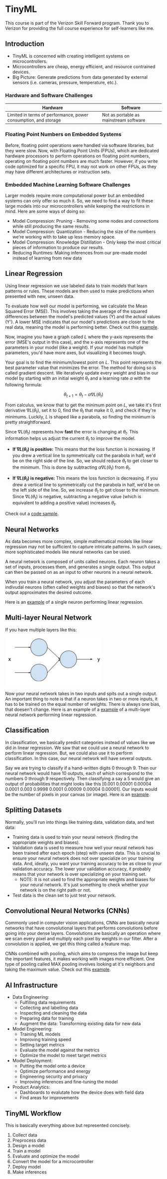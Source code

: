 # TinyML

This course is part of the Verizon Skill Forward program. Thank you to Verizon for providing the full course experience for self-learners like me.

## Introduction
* TinyML is concerned with creating intelligent systems on microcontrollers.
* Microcontrollers are cheap, energy efficient, and resource contrained devices.
* Big Picture: Generate predictions from data generated by external sensors (i.e. cameras, pressure, temperature, etc.).

### Hardware and Software Challenges
Hardware | Software 
-|-
Limited in terms of performance, power consumption, and storage | Not as portable as mainstream software

### Floating Point Numbers on Embedded Systems
Before, floating point operations were handled via software libraries, but they were slow. Now, with Floating Point Units (FPUs), which are dedicated hardware processors to perform operations on floating point numbers, operating on floating point numbers are much faster. However, if you write code optimized for a specific FPU, it may not work on other FPUs, as they may have different architectures or instruction sets.

### Embedded Machine Learning Software Challenges
Larger models require more computational power but an embedded systems can only offer so much it. So, we need to find a way to fit these large models into our microcontrollers while keeping the restrictions in mind. Here are some ways of doing so:
* Model Compression: Pruning - Removing some nodes and connections while still producing the same results.
* Model Compression: Quantization - Reducing the size of the numbers we're working with to take up less memory space.
* Model Compression: Knowledge Distillation - Only keep the most critical pieces of information to produce our results.
* Reducing Runtimes: Making inferences from our pre-made model instead of learning from new data

## Linear Regression
Using linear regression we use labeled data to train models that learn patterns or rules. These models are then used to make predictions when presented with new, unseen data.

To evaluate how well our model is performing, we calculate the Mean Squared Error (MSE). This involves taking the average of the squared differences between the model's predicted values (Y) and the actual values (Y'). A lower MSE indicates that our model's predictions are closer to the real data, meaning the model is performing better. Check out this [example](mse.ipynb).

Now, imagine you have a graph called $L$ where the y-axis represents the error (MSE's output in this case), and the x-axis represents one of the parameters in your model (like a weight). If your model has multiple parameters, you'd have more axes, but visualizing it becomes tough.

Your goal is to find the minimum/lowest point on $L$. This point represents the best parameter value that minimizes the error. The method for doing so is called gradient descent. We iteratively update every weight and bias in our model by starting with an initial weight $\theta_t$ and a learning rate $\alpha$ with the following formula:

$$
\theta_{t+1} = \theta_t - \alpha \nabla L(\theta_t)
$$

From calculus, we know that to get the minimum point on $L$, we take it's first derivative $\nabla L(\theta_t)$, set it to 0, find the $\theta_t$ that make it 0, and check if they're minimums. Luckily, $L$ is shaped like a parabola, so finding the minimum is pretty straightforward.

Since $\nabla L(\theta_t)$ represents how **fast** the error is changing at $\theta_t$. This information helps us adjust the current $\theta_t$ to improve the model. 

- **If $\nabla L(\theta_t)$ is positive:** This means that the loss function is increasing. If you drew a vertical line to symmetrically cut the parabola in half, we'd be on the right side of the line. So, we should reduce $\theta_t$ to get closer to the minimum. This is done by subtracting $\alpha \nabla L(\theta_t)$ from $\theta_t$.

- **If $\nabla L(\theta_t)$ is negative:** This means the loss function is decreasing. If you drew a vertical line to symmetrically cut the parabola in half, we'd be on the left side of the line. So, we increase $\theta_t$ to get closer to the minimum. Since $\nabla L(\theta_t)$ is negative, subtracting a negative value (which is equivalent to adding a positive value) increases $\theta_t$.

Check out a [code sample](gradient-descent.ipynb).


## Neural Networks
As data becomes more complex, simple mathematical models like linear regression may not be sufficient to capture intricate patterns. In such cases, more sophisticated models like neural networks can be used.

A neural network is composed of units called neurons. Each neuron takes a set of inputs, processes them, and generates a single output. This output can then be passed on as an input to other neurons in a neural network.

When you train a neural network, you adjust the parameters of each indivudal neurons (often called weights and biases) so that the network's output approximates the desired outcome.

Here is an [example](neural-network.ipynb) of a single neuron performing linear regression.

## Multi-layer Neural Network
If you have multiple layers like this:

![image](./images/nn.jpg)

Now your neural network takes in two inputs and spits out a single output. An important thing to note is that if a neuron takes in two or more inputs, it has to be trained on the equal number of weights. There is always one bias, that doesen't change. Here is an example of a [example](multi-layer-neural-network.ipynb) of a multi-layer neural network performing linear regression.

## Classification
In classification, we basically predict categories instead of values like we did in linear regression. We saw that we could use a neural network to perform linear regression. But, we could also use it to perform classification. In this case, our neural network will have several outputs. 

Say we are trying to classify if a hand-written digits 0 through 9. Then our neural network would have 10 outputs, each of which correspond to the numbers 0 through 9 respectively. Then classifying a say a 5 would give an output of probabilities that might looks like this [0.001 0.00001 0.00004 0.0001 0.003 0.9998 0.0001 0.00009 0.00004 0.00001]. Our inputs would be the number of pixels in your canvas (or image). Here is an [example](dnn.ipynb).

## Splitting Datasets
Normally, you'll run into things like training data, validation data, and test data: 
* Training data is used to train your neural network (finding the appropriate weights and biases).
* Validation data is used to measure how well your neural network has been trained after each epoch (step) with unseen data. This is crucial to ensure your neural network does not over specialize on your training data. And, ideally, you want your training accuracy to be as close to your validation accuracy. The lower your validation accuracy, it probably means that your network is over specializing on your training set. 
  * NOTE: It is not used to find the appropriate weights and biases for your neural network. It's just something to check whether your network is on the right path or not.
* Test data is the clean set to just test your network.

## Convolutional Neural Networks (CNNs)
Commonly used in computer vision applications, CNNs are basically neural networks that have convolutional layers that performs convolutions before going into your dense layers. Convolutions are basically an operation where we scan every pixel and multiply each pixel by weights in our filter. After a convolution is applied, we get this thing called a feature map. 

CNNs combined with pooling, which aims to compress the image but keep the important features, it makes working with images more efficient. One type of pooling called MAX pooling involves looking at it's neighbors and taking the maximum value. Check out this [example](./convolutions.ipynb).

## AI Infrastructure
* Data Engineering: 
  * Fulfilling data requirements
  * Collecting and labelling data
  * Inspecting and cleaning the data
  * Preparing data for training
  * Augment the data: Transforming existing data for new data 
* Model Engineering:
  * Training ML models
  * Improving training speed
  * Setting target metrics
  * Evaluate the model against the metrics
  * Optimize the model to meet target metrics
* Model Deployment:
  * Putting the model onto a device
  * Optimize performance and energy
  * Engineering security and privacy
  * Improving inferences and fine-tuning the model
* Product Analytics:
  * Dashboards to evalutate how the device does with field data
  * Find areas for improvements

## TinyML Workflow
This is basically everything above but represented concisely.
1. Collect data
2. Preprocess data
3. Design a model
4. Train a model
5. Evaluate and optimize the model
6. Convert the model for a microcontroller
7. Deploy model
8. Make inferences
